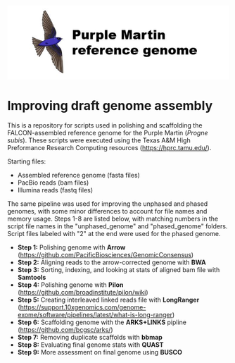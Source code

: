 ![Logo](https://github.com/edegreef/PUMA-reference-genome/blob/master/PUMA-logo.JPG)

# Improving draft genome assembly
This is a repository for scripts used in polishing and scaffolding the FALCON-assembled reference genome for the Purple Martin (*Progne subis*). These scripts were executed using the Texas A&M High Preformance Research Computing resources (https://hprc.tamu.edu/).

Starting files:
* Assembled reference genome (fasta files)
* PacBio reads (bam files)
* Illumina reads (fastq files)

The same pipeline was used for improving the unphased and phased genomes, with some minor differences to account for file names and memory usage. Steps 1-8 are listed below, with matching numbers in the script file names in the "unphased_genome" and "phased_genome" folders. Script files labeled with "2" at the end were used for the phased genome. 

* **Step 1:** Polishing genome with **Arrow** (https://github.com/PacificBiosciences/GenomicConsensus)
* **Step 2:** Aligning reads to the arrow-corrected genome with **BWA**
* **Step 3:** Sorting, indexing, and looking at stats of aligned bam file with **Samtools**
* **Step 4:** Polishing genome with **Pilon** (https://github.com/broadinstitute/pilon/wiki)
* **Step 5:** Creating interleaved linked reads file with **LongRanger** (https://support.10xgenomics.com/genome-exome/software/pipelines/latest/what-is-long-ranger)
* **Step 6:** Scaffolding genome with the **ARKS+LINKS** pipline (https://github.com/bcgsc/arks/)
* **Step 7:** Removing duplicate scaffolds with **bbmap**
* **Step 8:** Evaluating final genome stats with **QUAST**
* **Step 9:** More assessment on final genome using **BUSCO**
